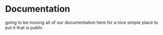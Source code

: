 # Documentation
going to be moving all of our documentation here for a nice simple place to put it that is public
